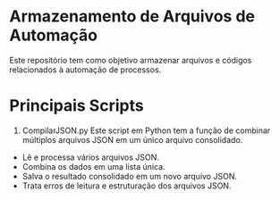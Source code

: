 # Armazenamento de Arquivos de Automação

Este repositório tem como objetivo armazenar arquivos e códigos relacionados à automação de processos.

# Principais Scripts

1. CompilarJSON.py
Este script em Python tem a função de combinar múltiplos arquivos JSON em um único arquivo consolidado.

- Lê e processa vários arquivos JSON.
- Combina os dados em uma lista única.
- Salva o resultado consolidado em um novo arquivo JSON.
- Trata erros de leitura e estruturação dos arquivos JSON.
